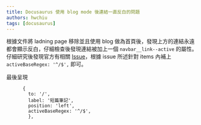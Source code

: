 ```yaml
---
title: Docusaurus 使用 blog mode 後連結一直反白的問題
authors: hwchiu
tags: [docusaurus]
---
```


根據文件將 ladning page 移除並且使用 blog 做為首頁後，發現上方的連結永遠都會顯示反白，仔細檢查後發現連結被加上一個 `navbar__link--active` 的屬性。
仔細研究後發現官方有相關 [Issue](https://github.com/facebook/docusaurus/discussions/5810)，根據 issue 所述針對 items 內補上 `activeBaseRegex: '^/$',` 即可。

最後呈現
```
	  {
	    to: '/', 
	    label: '短篇筆記',
	    position: 'left',
	    activeBaseRegex: '^/$',
	    },
```

